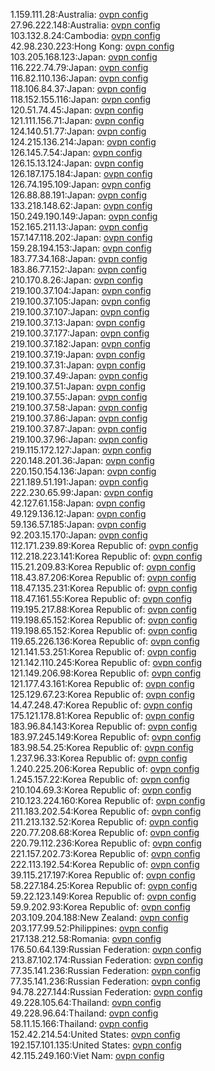 1.159.111.28:Australia: [ovpn config](vpn/1_159_111_28.ovpn)  
27.96.222.148:Australia: [ovpn config](vpn/27_96_222_148.ovpn)  
103.132.8.24:Cambodia: [ovpn config](vpn/103_132_8_24.ovpn)  
42.98.230.223:Hong Kong: [ovpn config](vpn/42_98_230_223.ovpn)  
103.205.168.123:Japan: [ovpn config](vpn/103_205_168_123.ovpn)  
116.222.74.79:Japan: [ovpn config](vpn/116_222_74_79.ovpn)  
116.82.110.136:Japan: [ovpn config](vpn/116_82_110_136.ovpn)  
118.106.84.37:Japan: [ovpn config](vpn/118_106_84_37.ovpn)  
118.152.155.116:Japan: [ovpn config](vpn/118_152_155_116.ovpn)  
120.51.74.45:Japan: [ovpn config](vpn/120_51_74_45.ovpn)  
121.111.156.71:Japan: [ovpn config](vpn/121_111_156_71.ovpn)  
124.140.51.77:Japan: [ovpn config](vpn/124_140_51_77.ovpn)  
124.215.136.214:Japan: [ovpn config](vpn/124_215_136_214.ovpn)  
126.145.7.54:Japan: [ovpn config](vpn/126_145_7_54.ovpn)  
126.15.13.124:Japan: [ovpn config](vpn/126_15_13_124.ovpn)  
126.187.175.184:Japan: [ovpn config](vpn/126_187_175_184.ovpn)  
126.74.195.109:Japan: [ovpn config](vpn/126_74_195_109.ovpn)  
126.88.88.191:Japan: [ovpn config](vpn/126_88_88_191.ovpn)  
133.218.148.62:Japan: [ovpn config](vpn/133_218_148_62.ovpn)  
150.249.190.149:Japan: [ovpn config](vpn/150_249_190_149.ovpn)  
152.165.211.13:Japan: [ovpn config](vpn/152_165_211_13.ovpn)  
157.147.118.202:Japan: [ovpn config](vpn/157_147_118_202.ovpn)  
159.28.194.153:Japan: [ovpn config](vpn/159_28_194_153.ovpn)  
183.77.34.168:Japan: [ovpn config](vpn/183_77_34_168.ovpn)  
183.86.77.152:Japan: [ovpn config](vpn/183_86_77_152.ovpn)  
210.170.8.26:Japan: [ovpn config](vpn/210_170_8_26.ovpn)  
219.100.37.104:Japan: [ovpn config](vpn/219_100_37_104.ovpn)  
219.100.37.105:Japan: [ovpn config](vpn/219_100_37_105.ovpn)  
219.100.37.107:Japan: [ovpn config](vpn/219_100_37_107.ovpn)  
219.100.37.13:Japan: [ovpn config](vpn/219_100_37_13.ovpn)  
219.100.37.177:Japan: [ovpn config](vpn/219_100_37_177.ovpn)  
219.100.37.182:Japan: [ovpn config](vpn/219_100_37_182.ovpn)  
219.100.37.19:Japan: [ovpn config](vpn/219_100_37_19.ovpn)  
219.100.37.31:Japan: [ovpn config](vpn/219_100_37_31.ovpn)  
219.100.37.49:Japan: [ovpn config](vpn/219_100_37_49.ovpn)  
219.100.37.51:Japan: [ovpn config](vpn/219_100_37_51.ovpn)  
219.100.37.55:Japan: [ovpn config](vpn/219_100_37_55.ovpn)  
219.100.37.58:Japan: [ovpn config](vpn/219_100_37_58.ovpn)  
219.100.37.86:Japan: [ovpn config](vpn/219_100_37_86.ovpn)  
219.100.37.87:Japan: [ovpn config](vpn/219_100_37_87.ovpn)  
219.100.37.96:Japan: [ovpn config](vpn/219_100_37_96.ovpn)  
219.115.172.127:Japan: [ovpn config](vpn/219_115_172_127.ovpn)  
220.148.201.36:Japan: [ovpn config](vpn/220_148_201_36.ovpn)  
220.150.154.136:Japan: [ovpn config](vpn/220_150_154_136.ovpn)  
221.189.51.191:Japan: [ovpn config](vpn/221_189_51_191.ovpn)  
222.230.65.99:Japan: [ovpn config](vpn/222_230_65_99.ovpn)  
42.127.61.158:Japan: [ovpn config](vpn/42_127_61_158.ovpn)  
49.129.136.12:Japan: [ovpn config](vpn/49_129_136_12.ovpn)  
59.136.57.185:Japan: [ovpn config](vpn/59_136_57_185.ovpn)  
92.203.15.170:Japan: [ovpn config](vpn/92_203_15_170.ovpn)  
112.171.239.89:Korea Republic of: [ovpn config](vpn/112_171_239_89.ovpn)  
112.218.223.141:Korea Republic of: [ovpn config](vpn/112_218_223_141.ovpn)  
115.21.209.83:Korea Republic of: [ovpn config](vpn/115_21_209_83.ovpn)  
118.43.87.206:Korea Republic of: [ovpn config](vpn/118_43_87_206.ovpn)  
118.47.135.231:Korea Republic of: [ovpn config](vpn/118_47_135_231.ovpn)  
118.47.161.55:Korea Republic of: [ovpn config](vpn/118_47_161_55.ovpn)  
119.195.217.88:Korea Republic of: [ovpn config](vpn/119_195_217_88.ovpn)  
119.198.65.152:Korea Republic of: [ovpn config](vpn/119_198_65_152.ovpn)  
119.198.65.152:Korea Republic of: [ovpn config](vpn/119_198_65_152.ovpn)  
119.65.226.136:Korea Republic of: [ovpn config](vpn/119_65_226_136.ovpn)  
121.141.53.251:Korea Republic of: [ovpn config](vpn/121_141_53_251.ovpn)  
121.142.110.245:Korea Republic of: [ovpn config](vpn/121_142_110_245.ovpn)  
121.149.206.98:Korea Republic of: [ovpn config](vpn/121_149_206_98.ovpn)  
121.177.43.161:Korea Republic of: [ovpn config](vpn/121_177_43_161.ovpn)  
125.129.67.23:Korea Republic of: [ovpn config](vpn/125_129_67_23.ovpn)  
14.47.248.47:Korea Republic of: [ovpn config](vpn/14_47_248_47.ovpn)  
175.121.178.81:Korea Republic of: [ovpn config](vpn/175_121_178_81.ovpn)  
183.96.84.143:Korea Republic of: [ovpn config](vpn/183_96_84_143.ovpn)  
183.97.245.149:Korea Republic of: [ovpn config](vpn/183_97_245_149.ovpn)  
183.98.54.25:Korea Republic of: [ovpn config](vpn/183_98_54_25.ovpn)  
1.237.96.33:Korea Republic of: [ovpn config](vpn/1_237_96_33.ovpn)  
1.240.225.206:Korea Republic of: [ovpn config](vpn/1_240_225_206.ovpn)  
1.245.157.22:Korea Republic of: [ovpn config](vpn/1_245_157_22.ovpn)  
210.104.69.3:Korea Republic of: [ovpn config](vpn/210_104_69_3.ovpn)  
210.123.224.160:Korea Republic of: [ovpn config](vpn/210_123_224_160.ovpn)  
211.183.202.54:Korea Republic of: [ovpn config](vpn/211_183_202_54.ovpn)  
211.213.132.52:Korea Republic of: [ovpn config](vpn/211_213_132_52.ovpn)  
220.77.208.68:Korea Republic of: [ovpn config](vpn/220_77_208_68.ovpn)  
220.79.112.236:Korea Republic of: [ovpn config](vpn/220_79_112_236.ovpn)  
221.157.202.73:Korea Republic of: [ovpn config](vpn/221_157_202_73.ovpn)  
222.113.192.54:Korea Republic of: [ovpn config](vpn/222_113_192_54.ovpn)  
39.115.217.197:Korea Republic of: [ovpn config](vpn/39_115_217_197.ovpn)  
58.227.184.25:Korea Republic of: [ovpn config](vpn/58_227_184_25.ovpn)  
59.22.123.149:Korea Republic of: [ovpn config](vpn/59_22_123_149.ovpn)  
59.9.202.93:Korea Republic of: [ovpn config](vpn/59_9_202_93.ovpn)  
203.109.204.188:New Zealand: [ovpn config](vpn/203_109_204_188.ovpn)  
203.177.99.52:Philippines: [ovpn config](vpn/203_177_99_52.ovpn)  
217.138.212.58:Romania: [ovpn config](vpn/217_138_212_58.ovpn)  
176.50.64.139:Russian Federation: [ovpn config](vpn/176_50_64_139.ovpn)  
213.87.102.174:Russian Federation: [ovpn config](vpn/213_87_102_174.ovpn)  
77.35.141.236:Russian Federation: [ovpn config](vpn/77_35_141_236.ovpn)  
77.35.141.236:Russian Federation: [ovpn config](vpn/77_35_141_236.ovpn)  
94.78.227.144:Russian Federation: [ovpn config](vpn/94_78_227_144.ovpn)  
49.228.105.64:Thailand: [ovpn config](vpn/49_228_105_64.ovpn)  
49.228.96.64:Thailand: [ovpn config](vpn/49_228_96_64.ovpn)  
58.11.15.166:Thailand: [ovpn config](vpn/58_11_15_166.ovpn)  
152.42.214.54:United States: [ovpn config](vpn/152_42_214_54.ovpn)  
192.157.101.135:United States: [ovpn config](vpn/192_157_101_135.ovpn)  
42.115.249.160:Viet Nam: [ovpn config](vpn/42_115_249_160.ovpn)  
